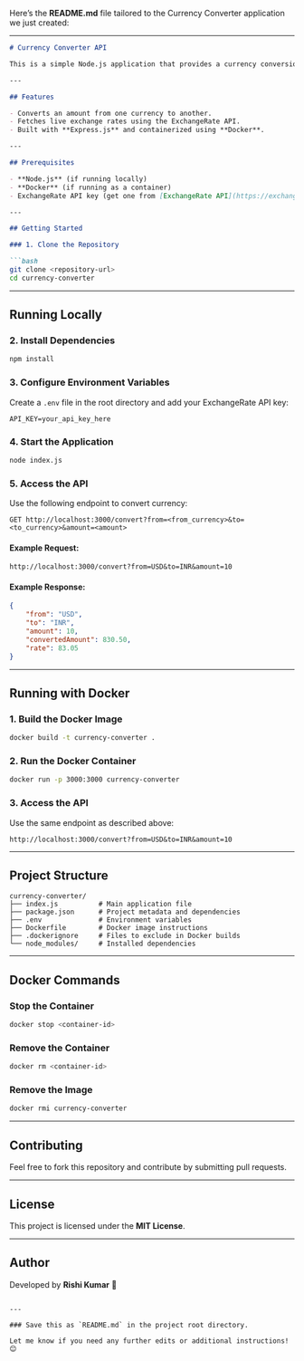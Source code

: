 Here’s the **README.md** file tailored to the Currency Converter application we just created:

---

```markdown
# Currency Converter API

This is a simple Node.js application that provides a currency conversion API. It uses live exchange rates from a third-party API to convert between currencies.

---

## Features

- Converts an amount from one currency to another.
- Fetches live exchange rates using the ExchangeRate API.
- Built with **Express.js** and containerized using **Docker**.

---

## Prerequisites

- **Node.js** (if running locally)
- **Docker** (if running as a container)
- ExchangeRate API key (get one from [ExchangeRate API](https://exchangeratesapi.io/)).

---

## Getting Started

### 1. Clone the Repository

```bash
git clone <repository-url>
cd currency-converter
```

---

## Running Locally

### 2. Install Dependencies

```bash
npm install
```

### 3. Configure Environment Variables

Create a `.env` file in the root directory and add your ExchangeRate API key:

```plaintext
API_KEY=your_api_key_here
```

### 4. Start the Application

```bash
node index.js
```

### 5. Access the API

Use the following endpoint to convert currency:

```plaintext
GET http://localhost:3000/convert?from=<from_currency>&to=<to_currency>&amount=<amount>
```

#### Example Request:

```plaintext
http://localhost:3000/convert?from=USD&to=INR&amount=10
```

#### Example Response:

```json
{
    "from": "USD",
    "to": "INR",
    "amount": 10,
    "convertedAmount": 830.50,
    "rate": 83.05
}
```

---

## Running with Docker

### 1. Build the Docker Image

```bash
docker build -t currency-converter .
```

### 2. Run the Docker Container

```bash
docker run -p 3000:3000 currency-converter
```

### 3. Access the API

Use the same endpoint as described above:
```plaintext
http://localhost:3000/convert?from=USD&to=INR&amount=10
```

---

## Project Structure

```
currency-converter/
├── index.js          # Main application file
├── package.json      # Project metadata and dependencies
├── .env              # Environment variables
├── Dockerfile        # Docker image instructions
├── .dockerignore     # Files to exclude in Docker builds
└── node_modules/     # Installed dependencies
```

---

## Docker Commands

### Stop the Container
```bash
docker stop <container-id>
```

### Remove the Container
```bash
docker rm <container-id>
```

### Remove the Image
```bash
docker rmi currency-converter
```

---

## Contributing

Feel free to fork this repository and contribute by submitting pull requests.

---

## License

This project is licensed under the **MIT License**.

---

## Author

Developed by **Rishi Kumar** 🚀
```

---

### Save this as `README.md` in the project root directory.

Let me know if you need any further edits or additional instructions! 😊